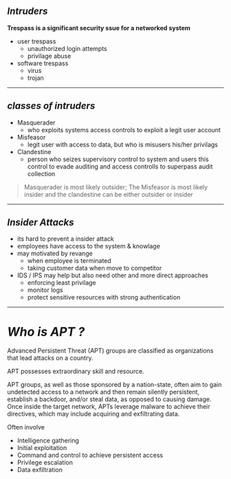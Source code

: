 *Intruders*
----

**Trespass is a significant security ssue for a networked system**

- user trespass
	- unauthorized login attempts
	- privilage abuse
- software trespass
	- virus
	- trojan 

---
*classes of intruders*
---

- Masquerader
	- who exploits systems access controls to exploit a legit user account
- Misfeasor
	- legit user with access to data, but who is misusers his/her privilags
- Clandestine 
	- person who seizes supervisory control to system and users this control to evade auditing and access controlls to superpass audit collection

> Masquerader is most likely outsider; The Misfeasor is most likely insider and the clandestine can be either outsider or insider


----

*Insider Attacks*
---

- its hard to prevent a insider attack
- employees have access to the system & knowlage 
- may motivated by revange 
	- when employee is terminated 
	- taking customer data when move to competitor
- IDS / IPS may help but also need other and more direct approaches
	- enforcing least privilage
	- monitor logs
	- protect sensitive resources with strong authentication


---

*Who is APT ?*
=

Advanced Persistent Threat (APT)  groups are classified as organizations that lead attacks on a country. 

APT possesses extraordinary skill and resource. 

APT groups, as well as those sponsored by a nation-state, often aim to gain undetected access to a network and then remain silently persistent, establish a backdoor, and/or steal data, as opposed to causing damage. Once inside the target network, APTs leverage malware to achieve their directives, which may include acquiring and exfiltrating data.

Often involve  

- Intelligence gathering  
- Initial exploitation  
- Command and control to achieve persistent access  
- Privilege escalation  
- Data exfiltration